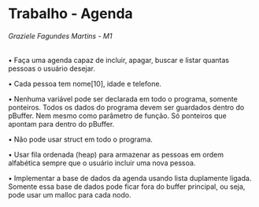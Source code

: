 # Trabalho - Agenda
###### Graziele Fagundes Martins - M1

• Faça uma agenda capaz de incluir, apagar, buscar e listar quantas pessoas o usuário desejar.

• Cada pessoa tem nome[10], idade e telefone.

• Nenhuma variável pode ser declarada em todo o programa, somente ponteiros. Todos os dados do programa devem ser guardados dentro do pBuffer. Nem mesmo como parâmetro de função. Só ponteiros que apontam para dentro do pBuffer.

• Não pode usar struct em todo o programa.

• Usar fila ordenada (heap) para armazenar as pessoas em ordem alfabética sempre que o usuário incluir uma nova pessoa.

• Implementar a base de dados da agenda usando lista duplamente ligada. Somente essa base de dados pode ficar fora do buffer principal, ou seja, pode usar um malloc para cada nodo.
